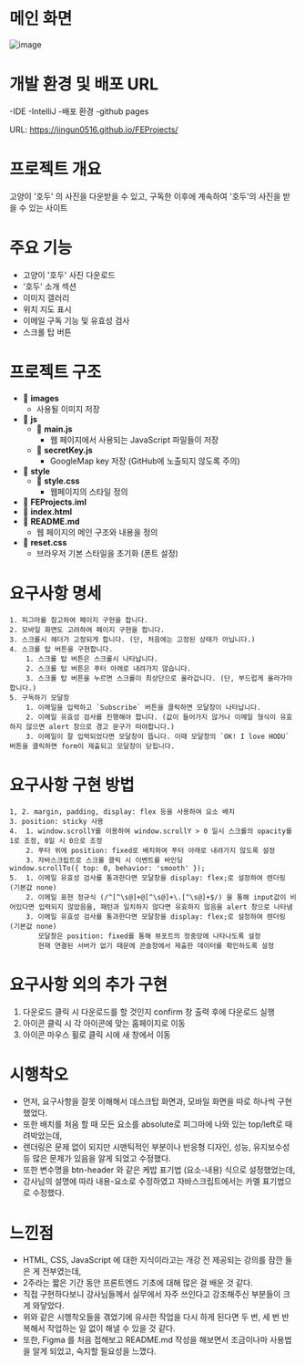 # 메인 화면
![image](https://github.com/user-attachments/assets/22d32e66-16ba-4dc0-a80e-4b0d83f81dad)

# 개발 환경 및 배포 URL
  -IDE
    -IntelliJ
  -배포 환경
    -github pages
  
  URL: https://jingun0516.github.io/FEProjects/

# 프로젝트 개요
고양이 '호두' 의 사진을 다운받을 수 있고, 구독한 이후에 계속하여 '호두'의 사진을 받을 수 있는 사이트

# 주요 기능
- 고양이 '호두' 사진 다운로드
- '호두' 소개 섹션
- 이미지 갤러리
- 위치 지도 표시
- 이메일 구독 기능 및 유효성 검사
- 스크롤 탑 버튼
  
# 프로젝트 구조

- 📂 **images**           
  - 사용될 이미지 저장
- 📂 **js**
  - 📜 **main.js**        
    - 웹 페이지에서 사용되는 JavaScript 파일들이 저장
  - 📜 **secretKey.js**   
    - GoogleMap key 저장 (GitHub에 노출되지 않도록 주의)
- 📂 **style**
  - 📜 **style.css**      
    - 웹페이지의 스타일 정의
- 📜 **FEProjects.iml**
- 📜 **index.html**        
- 📜 **README.md**         
  - 웹 페이지의 메인 구조와 내용을 정의
- 📜 **reset.css**         
  - 브라우저 기본 스타일을 초기화 (폰트 설정)


# 요구사항 명세
    1. 피그마를 참고하여 페이지 구현을 합니다.
    2. 모바일 화면도 고려하여 페이지 구현을 합니다.
    3. 스크롤시 헤더가 고정되게 합니다. (단, 처음에는 고정된 상태가 아닙니다.)
    4. 스크롤 탑 버튼을 구현합니다. 
        1. 스크롤 탑 버튼은 스크롤시 나타납니다.
        2. 스크롤 탑 버튼은 푸터 아래로 내려가지 않습니다.
        3. 스크롤 탑 버튼을 누르면 스크롤이 최상단으로 올라갑니다. (단, 부드럽게 올라가야 합니다.)
    5. 구독하기 모달창
        1. 이메일을 입력하고 `Subscribe` 버튼을 클릭하면 모달창이 나타납니다.
        2. 이메일 유효성 검사를 진행해야 합니다. (값이 들어가지 않거나 이메일 형식이 유효하지 않으면 alert 창으로 경고 문구가 떠야합니다.)
        3. 이메일이 잘 입력되었다면 모달창이 뜹니다. 이때 모달창의 `OK! I love HODU` 버튼을 클릭하면 form이 제출되고 모달창이 닫힙니다.
  

# 요구사항 구현 방법
    1, 2. margin, padding, display: flex 등을 사용하여 요소 배치 
    3. position: sticky 사용
    4.  1. window.scrollY를 이용하여 window.scrollY > 0 일시 스크롤의 opacity를 1로 조정, 0일 시 0으로 조정
        2. 푸터 위에 position: fixed로 배치하여 푸터 아래로 내려가지 않도록 설정
        3. 자바스크립트로 스크롤 클릭 시 이벤트를 바인딩
    window.scrollTo({ top: 0, behavior: 'smooth' });
    5.  1. 이메일 유효성 검사를 통과한다면 모달창을 display: flex;로 설정하여 렌더링 (기본값 none)
        2. 이메일 표현 정규식 (/^[^\s@]+@[^\s@]+\.[^\s@]+$/) 을 통해 input값이 비어있다면 입력되지 않았음을, 패턴과 일치하지 않다면 유효하지 않음을 alert 창으로 나타냄
        3. 이메일 유효성 검사를 통과한다면 모달창을 display: flex;로 설정하여 렌더링 (기본값 none)
           모달창은 position: fixed를 통해 뷰포트의 정중앙에 나타나도록 설정
           현재 연결된 서버가 없기 때문에 콘솔창에서 제출한 데이터를 확인하도록 설정


# 요구사항 외의 추가 구현
  1. 다운로드 클릭 시 다운로드를 할 것인지 confirm 창 출력 후에 다운로드 실행
  2. 아이콘 클릭 시 각 아이콘에 맞는 홈페이지로 이동
  3. 아이콘 마우스 휠로 클릭 시에 새 창에서 이동


# 시행착오
- 먼저, 요구사항을 잘못 이해해서 데스크탑 화면과, 모바일 화면을 따로 하나씩 구현했었다.
- 또한 배치를 처음 할 때 모든 요소를 absolute로 피그마에 나와 있는 top/left로 때려박았는데,
- 렌더링은 문제 없이 되지만 시맨틱적인 부분이나 반응형 디자인, 성능, 유지보수성 등 많은 문제가 있음을 알게 되었고 수정했다.
- 또한 변수명을 btn-header 와 같은 케밥 표기법 (요소-내용) 식으로 설정했었는데, 
- 강사님의 설명에 따라 내용-요소로 수정하였고 자바스크립트에서는 카멜 표기법으로 수정했다.


# 느낀점
- HTML, CSS, JavaScript 에 대한 지식이라고는 개강 전 제공되는 강의를 잠깐 들은 게 전부였는데,
- 2주라는 짧은 기간 동안 프론트엔드 기초에 대해 많은 걸 배운 것 같다.
- 직접 구현하다보니 강사님들께서 실무에서 자주 쓰인다고 강조해주신 부분들이 크게 와닿았다.
- 위와 같은 시행착오들을 겪었기에 유사한 작업을 다시 하게 된다면 두 번, 세 번 반복해서 작업하는 일 없이 해낼 수 있을 것 같다.
- 또한, Figma 를 처음 접해보고 README.md 작성을 해보면서 조금이나마 사용법을 알게 되었고, 숙지할 필요성을 느꼈다.



